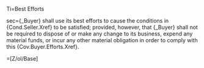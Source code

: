 Ti=Best Efforts

sec={_Buyer} shall use its best efforts to cause the conditions in {Cond.Seller.Xref} to be satisfied; provided, however, that {_Buyer} shall not be required to dispose of or make any change to its business, expend any material funds, or incur any other material obligation in order to comply with this {Cov.Buyer.Efforts.Xref}.

=[Z/ol/Base]
